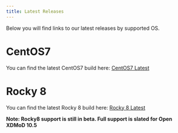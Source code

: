 ```yaml
---
title: Latest Releases
---
```


Below you will find links to our latest releases by supported OS.

# CentOS7
You can find the latest CentOS7 build here: [CentOS7 Latest](https://github.com/ubccr/xdmod/releases/latest)

# Rocky 8
You can find the latest Rocky 8 build here: [Rocky 8 Latest](https://github.com/ubccr/xdmod/releases/tag/v10.0.3-1-el8)

**Note: Rocky8 support is still in beta. Full support is slated for Open XDMoD 10.5**
